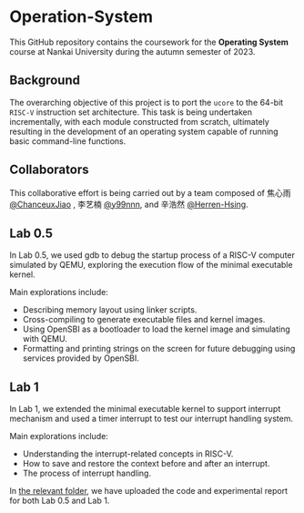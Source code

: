 # Operation-System
This GitHub repository contains the coursework for the **Operating System** course at Nankai University during the autumn semester of 2023. 

## Background
The overarching objective of this project is to port the `ucore`  to the 64-bit `RISC-V` instruction set architecture. This task is being undertaken incrementally, with each module constructed from scratch, ultimately resulting in the development of an operating system capable of running basic command-line functions. 
## Collaborators
This collaborative effort is being carried out by a team composed of 焦心雨 [@ChanceuxJiao](https://github.com/ChanceuxJiao) , 李艺楠 [@y99nnn](https://github.com/y99nnn), and 辛浩然 [@Herren-Hsing](https://github.com/Herren-Hsing).

## Lab 0.5

In Lab 0.5, we used gdb to debug the startup process of a RISC-V computer simulated by QEMU, exploring the execution flow of the minimal executable kernel.

Main explorations include: 

- Describing memory layout using linker scripts.
- Cross-compiling to generate executable files and kernel images.
- Using OpenSBI as a bootloader to load the kernel image and simulating with QEMU. 
- Formatting and printing strings on the screen for future debugging using services provided by OpenSBI.

## Lab 1

In Lab 1, we extended the minimal executable kernel to support interrupt mechanism and used a timer interrupt to test our interrupt handling system.

Main explorations include: 

- Understanding the interrupt-related concepts in RISC-V. 
- How to save and restore the context before and after an interrupt. 
- The process of interrupt handling.

In [the relevant folder](https://github.com/Herren-Hsing/Operation-System/tree/main/Lab0.5%26Lab1), we have uploaded the code and experimental report for both Lab 0.5 and Lab 1.
